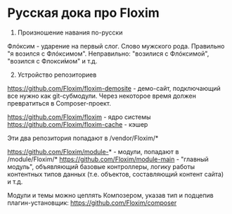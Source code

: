 # Русская дока про Floxim

1. Произношение навания по-русски

Флóксим - ударение на первый слог. Слово мужского рода. Правильно "я возился с Флóксимом". Неправильно: "возилися с Флóксимой", "возился с Флокси́мом" и т.д.

2. Устройство репозиториев

https://github.com/Floxim/floxim-demosite - демо-сайт, подключающий все нужно как git-субмодули. Через некоторое время должен превратиться в Composer-проект.

https://github.com/Floxim/floxim - ядро системы
https://github.com/Floxim/floxim-cache - кэшер

Эти два репозитория попадают в /vendor/Floxim/*

https://github.com/Floxim/module-* - модули, попадают в /module/Floxim/* 
https://github.com/Floxim/module-main - "главный модуль", объявляющий базовые контроллеры, логику работы контентных типов данных (т.е. объектов, составляющий контент сайта) и т.д. 

Модули и темы можно цеплять Композером, указав тип и подцепив плагин-установщик: https://github.com/Floxim/composer

